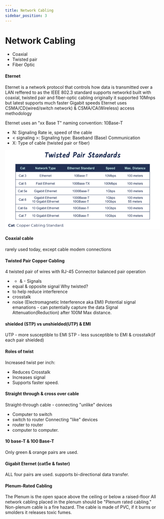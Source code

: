 ```yaml
---
title: Network Cabling
sidebar_position: 3
---
```


# Network Cabling

- Coaxial
- Twisted pair
- Fiber Optic

#### Eternet

Eternet is a network protocol that controls how data is transmitted over a LAN
reffered to as the IEEE 802.3 standard
supports networkd built with coaxial, twisted pair and fiber-optic cabling
originally it supported 10Mnps but latest supports much faster Gigabit speeds
Eternet uses CSMA/CD(wired/switch network) & CSMA/CA(Wireless) access methodology

Eternet uses an "xx Base T" naming convention: 10Base-T

- N: Signaling Rate ie, speed of the cable
- < signaling >: Signaling type: Baseband (Base) Communication
- X: Type of cable (twisted pair or fiber)

![twistedPair](./images/twistedpairstandards.png)

#### Coaxial cable

rarely used today, except cable modem connections

#### Twisted Pair Copper Cabling

4 twisted pair of wires with RJ-45 Connector
balanced pair operation

- - & - Signals
- equal & opposite signal
  Why twisted?
- to help reduce interference
- crosstalk
- noise (Electromagnetic Interference aka EMI)
  Potential signal emanations - can potentially capture the data
  Signal Attenuation(Reduction) after 100M Max distance.

#### shielded (STP) vs unshielded(UTP) & EMI

UTP - more susceptible to EMI
STP - less susceptible to EMI & crosstalk(if each pair shielded)

#### Roles of twist

Increased twist per inch:

- Reduces Crosstalk
- Increases signal
- Supports faster speed.

#### Straight through & cross over cable

Straight-through cable - connecting "unlike" devices

- Computer to switch
- switch to router
  Connecting "like" devices
- router to router
- computer to computer.

#### 10 base-T & 100 Base-T

Only green & orange pairs are used.

#### Gigabit Eternet (cat5e & faster)

ALL four pairs are used.
supports bi-directional data transfer.

#### Plenum-Rated Cabling

The Plenum is the open space above the ceiling or below a raised-floor
All network cabling placed in the plenum should be "Plenum rated cabling."
Non-plenum cable is a fire hazard.
The cable is made of PVC, if it burns or smolders it releases toxic fumes.
